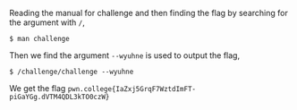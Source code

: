 Reading the manual for challenge and then finding the flag by searching for the argument with `/`, 
```
$ man challenge
```

Then we find the argument `--wyuhne` is used to output the flag,
```
$ /challenge/challenge --wyuhne
```

We get the flag `pwn.college{IaZxj5GrqF7WztdImFT-piGaYGg.dVTM4QDL3kTO0czW}`